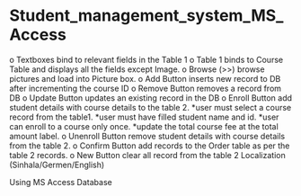 # Student_management_system_MS_Access
o Textboxes bind to relevant fields in the Table 1
o Table 1 binds to Course Table and displays all the fields except Image.
o Browse (>>) browse pictures and load into Picture box.
o Add Button inserts new record to DB after incrementing the course ID 
o Remove Button removes a record from DB
o Update Button updates an existing record in the DB
o Enroll Button add student details with course details to the table 2.
*user must select a course record from the table1.
*user must have filled student name and id.
*user can enroll to a course only once.
*update the total course fee at the total amount label.
o Unenroll Button remove student details with course details from the table 2.
o Confirm Button add records to the Order table as per the table 2 records.
o New Button clear all record from the table 2
Localization (Sinhala/Germen/English)

Using MS Access Database
